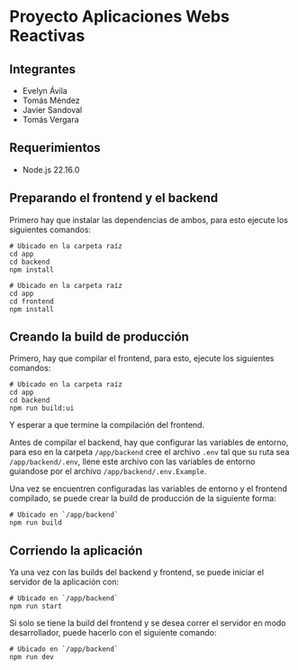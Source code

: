 # Proyecto Aplicaciones Webs Reactivas

## Integrantes

- Evelyn Ávila
- Tomás Méndez
- Javier Sandoval
- Tomás Vergara

## Requerimientos

- Node.js 22.16.0

## Preparando el frontend y el backend

Primero hay que instalar las dependencias de ambos, para esto ejecute los siguientes comandos:

```shell
# Ubicado en la carpeta raíz
cd app
cd backend
npm install
```

```shell
# Ubicado en la carpeta raíz
cd app
cd frontend
npm install
```

## Creando la build de producción

Primero, hay que compilar el frontend, para esto, ejecute los siguientes comandos:

```shell
# Ubicado en la carpeta raíz
cd app
cd backend
npm run build:ui
```

Y esperar a que termine la compilación del frontend.

Antes de compilar el backend, hay que configurar las variables de entorno, para eso en la carpeta `/app/backend` cree el archivo `.env` tal que su ruta sea `/app/backend/.env`, llene este archivo con las variables de entorno guiandose por el archivo `/app/backend/.env.Example`.

Una vez se encuentren configuradas las variables de entorno y el frontend compilado, se puede crear la build de producción de la siguiente forma:

```shell
# Ubicado en `/app/backend`
npm run build
```

## Corriendo la aplicación

Ya una vez con las builds del backend y frontend, se puede iniciar el servidor de la aplicación con:

```shell
# Ubicado en `/app/backend`
npm run start
```

Si solo se tiene la build del frontend y se desea correr el servidor en modo desarrollador, puede hacerlo con el siguiente comando:

```shell
# Ubicado en `/app/backend`
npm run dev
```
